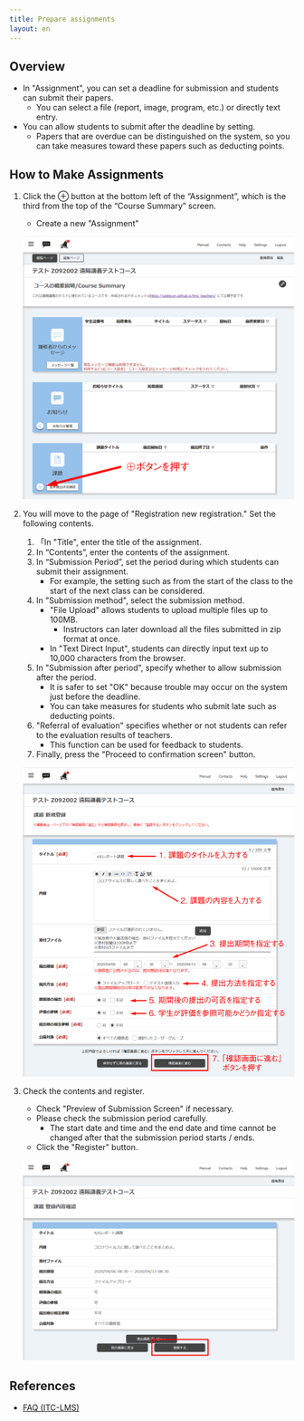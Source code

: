 ```yaml
---
title: Prepare assignments
layout: en
---
```


## Overview

- In "Assignment", you can set a deadline for submission and students can submit their papers.
  - You can select a file (report, image, program, etc.) or directly text entry.
- You can allow students to submit after the deadline by setting.
  - Papers that are overdue can be distinguished on the system, so you can take measures toward these papers such as deducting points.



## How to Make Assignments

1. Click the ⊕ button at the bottom left of the “Assignment”, which is the third from the top of the “Course Summary” screen.

   - Create a new "Assignment"

   ![課題](img/assignment1.png)



2. You will move to the page of "Registration new registration." Set the following contents.

   1. 「In "Title", enter the title of the assignment.
   2. In “Contents”, enter the contents of the assignment.
   3. In “Submission Period”, set the period during which students can submit their assignment.
      - For example, the setting such as from the start of the class to the start of the next class can be considered.
   4. In "Submission method", select the submission method.
      - "File Upload" allows students to upload multiple files up to 100MB.
        - Instructors can later download all the files submitted in zip format at once.
      - In "Text Direct Input", students can directly input text up to 10,000 characters from the browser.
   5. In "Submission after period", specify whether to allow submission after the period.
      - It is safer to set "OK" because trouble may occur on the system just before the deadline.
      - You can take measures for students who submit late such as deducting points.
   6. "Referral of evaluation" specifies whether or not students can refer to the evaluation results of teachers.
      - This function can be used for feedback to students.
   7. Finally, press the "Proceed to confirmation screen" button.

   ![課題 新規作成](img/assignment2.png)

3. Check the contents and register.

   - Check "Preview of Submission Screen" if necessary.
   - Please check the submission period carefully.
     - The start date and time and the end date and time cannot be changed after that the submission period starts / ends.
   - Click the "Register" button.

   ![登録する](img/assignment3.png)



## References

* <a href="https://www.ecc.u-tokyo.ac.jp/itc-lms/faq.html">FAQ (ITC-LMS)</a>